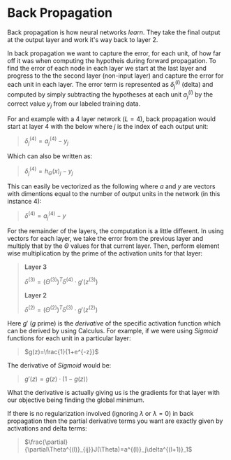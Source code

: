 # Back Propagation

Back propagation is how neural networks *learn*. They take the final output at the output layer and work it's way back to layer 2.

In back propagation we want to capture the error, for each unit, of how far off it was when computing the hypotheis during forward propagation. To find the error of each node in each layer we start at the last layer and progress to the the second layer (non-input layer) and capture the error for each unit in each layer. The error term is represented as $\delta^{(l)}_j$ (delta) and computed by simply subtracting the hypotheses at each unit $a^{(l)}_j$ by the correct value $y_j$ from our labeled training data.

For and example with a 4 layer network ($L=4$), back propagation would start at layer 4 with the below where $j$ is the index of each output unit:

> $\delta^{(4)}_j=a^{(4)}_j-y_j$

Which can also be written as:

> $\delta^{(4)}_j=h_\Theta(x)_j-y_j$

This can easily be vectorized as the following where $a$ and $y$ are vectors with dimentions equal to the number of output units in the network (in this instance $4$):

> $\delta^{(4)}=a^{(4)}_j-y$

For the remainder of the layers, the computation is a little different. In using vectors for each layer, we take the error from the previous layer and multiply that by the $\Theta$ values for that current layer. Then, perform element wise multiplication by the prime of the activation units for that layer:

> **Layer 3**
>
> $\delta^{(3)}=(\Theta^{(3)})^T\delta^{(4)}\cdot g\prime(z^{(3)})$
>
> **Layer 2**
>
> $\delta^{(2)}=(\Theta^{(2)})^T\delta^{(3)}\cdot g\prime(z^{(2)})$

Here $g\prime$ ($g$ prime) is the *derivative* of the specific activation function which can be derived by using Calculus. For example, if we were using *Sigmoid* functions for each unit in a particular layer:

> $g(z)=\frac{1}{1+e^{-z}}$

 The derivative of *Sigmoid* would be:

> $g\prime(z)=g(z)\cdot(1-g(z))$

What the derivative is actually giving us is the gradients for that layer with our objective being finding the global minimum.

If there is no regularization involved (ignoring $\lambda$ or $\lambda=0$) in back propagation then the partial derivative terms you want are exactly given by activations and delta terms:

> $\frac{\partial}{\partial\Theta^{(l)}_{ij}}J(\Theta)=a^{(l)}_j\delta^{(l+1)}_1$